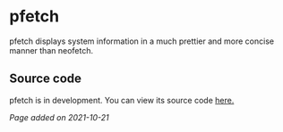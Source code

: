 # pfetch
pfetch displays system information in a much prettier and more concise manner than neofetch.

## Source code
pfetch is in development. You can view its source code [here.](https://github.com/dylanaraps/pfetch)

*Page added on 2021-10-21*


